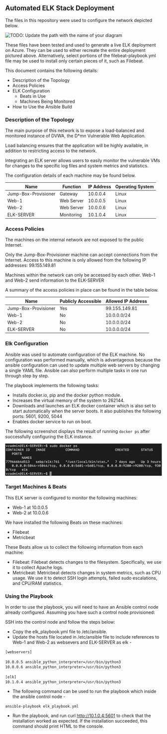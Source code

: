 ## Automated ELK Stack Deployment

The files in this repository were used to configure the network depicted below.

![TODO: Update the path with the name of your diagram](Images/diagram_filename.png)

These files have been tested and used to generate a live ELK deployment on Azure. They can be used to either recreate the entire deployment pictured above. Alternatively, select portions of the filebeat-playbook.yml file may be used to install only certain pieces of it, such as Filebeat.

This document contains the following details:
- Description of the Topology
- Access Policies
- ELK Configuration
  - Beats in Use
  - Machines Being Monitored
- How to Use the Ansible Build


### Description of the Topology

The main purpose of this network is to expose a load-balanced and monitored instance of DVWA, the D*mn Vulnerable Web Application.

Load balancing ensures that the application will be highly available, in addition to restricting access to the network.

Integrating an ELK server allows users to easily monitor the vulnerable VMs for changes to the specific log files and system metrics and statistics.

The configuration details of each machine may be found below.

| Name                 | Function   | IP Address | Operating System |
|----------------------|------------|------------|------------------|
| Jump-Box-Provisioner | Gateway    | 10.0.0.4   | Linux            |
| Web-1                | Web Server | 10.0.0.5   | Linux            |
| Web-2                | Web Server | 10.0.0.6   | Linux            |
| ELK-SERVER           | Monitoring | 10.1.0.4   | Linux            |

### Access Policies

The machines on the internal network are not exposed to the public Internet.

Only the Jump-Box-Provisioner machine can accept connections from the Internet. Access to this machine is only allowed from the following IP addresses: 99.155.149.81

Machines within the network can only be accessed by each other. Web-1 and Web-2 send information to the ELK-SERVER

A summary of the access policies in place can be found in the table below.

| Name                 | Publicly Accessible | Allowed IP Address |
|----------------------|---------------------|--------------------|
| Jump-Box-Provisioner | Yes                 | 99.155.149.81      |
| Web-1                | No                  | 10.0.0.0/24        |
| Web-2                | No                  | 10.0.0.0/24        |
| ELK-SERVER           | No                  | 10.0.0.0/24        |

### Elk Configuration

Ansible was used to automate configuration of the ELK machine. No configuration was performed manually, which is advantageous because the ansible configuration can used to update multiple web servers by changing a single YAML file. Ansible can also perform multiple tasks in one run through step by step.

The playbook implements the following tasks:
- Installs docker.io, pip and the docker python module.
- Increases the virtual memory of the system to 262144.
- Downloads and launches an ELK docker container which is also set to start automatically when the server boots. It also publishes the following ports: 5601, 9200, 5044
- Enables docker service to run on boot.

The following screenshot displays the result of running `docker ps` after successfully configuring the ELK instance.

![Docker ps output](Diagrams/docker_ps_output.png)

### Target Machines & Beats
This ELK server is configured to monitor the following machines:
- Web-1 at 10.0.0.5
- Web-2 at 10.0.0.6

We have installed the following Beats on these machines:
- Filebeat
- Metricbeat

These Beats allow us to collect the following information from each machine:
- Filebeat: Filebeat detects changes to the filesystem. Specifically, we use it to collect Apache logs.
- Metricbeat: Metricbeat detects changes in system metrics, such as CPU usage. We use it to detect SSH login attempts, failed sudo escalations, and CPU/RAM statistics.

### Using the Playbook
In order to use the playbook, you will need to have an Ansible control node already configured. Assuming you have such a control node provisioned:

SSH into the control node and follow the steps below:
- Copy the elk_playbook.yml file to /etc/ansible.
- Update the hosts file located in /etc/ansible file to include references to Web-1 and Web-2 as websevers and ELK-SERVER as elk -
```
[webservers]

10.0.0.5 ansible_python_interpreter=/usr/bin/python3
10.0.0.6 ansible_python_interpreter=/usr/bin/python3

[elk]
10.1.0.4 ansible_python_interpreter=/usr/bin/python3
```
- The following command can be used to run the playbook which inside the ansible control node -
```
ansible-playbook elk_playbook.yml
```
- Run the playbook, and run curl http://10.1.0.4:5601 to check that the installation worked as expected. If the installation succeeded, this command should print HTML to the console.

